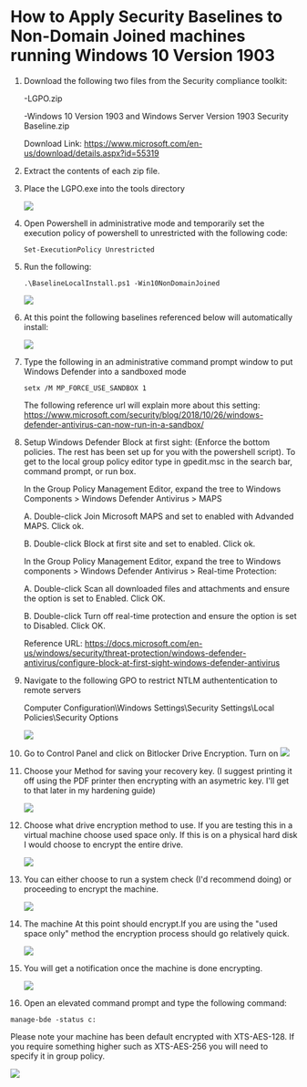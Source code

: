 # How to Apply Security Baselines to Non-Domain Joined machines running Windows 10 Version 1903

1. Download the following two files from the Security compliance toolkit:

   -LGPO.zip
   
   -Windows 10 Version 1903 and Windows Server Version 1903 Security Baseline.zip
   
   Download Link: https://www.microsoft.com/en-us/download/details.aspx?id=55319
   
2. Extract the contents of each zip file. 
 
3. Place the LGPO.exe into the tools directory

   ![](https://github.com/rootsecdev/Microsoft-Blue-Forest/blob/master/Screenshots/StandAloneHardening1903-1.PNG)
  
4. Open Powershell in administrative mode and temporarily set the execution policy of powershell to unrestricted with the following code:

   ```
   Set-ExecutionPolicy Unrestricted
   ```
   
5. Run the following:

   ```
   .\BaselineLocalInstall.ps1 -Win10NonDomainJoined
   ```

     
   ![](https://github.com/rootsecdev/Microsoft-Blue-Forest/blob/master/Screenshots/StandAloneHardening1903-2.PNG)
   
6. At this point the following baselines referenced below will automatically install:
 
   ![](https://github.com/rootsecdev/Microsoft-Blue-Forest/blob/master/Screenshots/StandAloneHardening1903-3.PNG)
   
 
9. Type the following in an administrative command prompt window to put Windows Defender into a sandboxed mode

    ```
    setx /M MP_FORCE_USE_SANDBOX 1
    ```
    The following reference url will explain more about this setting: https://www.microsoft.com/security/blog/2018/10/26/windows-defender-antivirus-can-now-run-in-a-sandbox/
    
 10. Setup Windows Defender Block at first sight: (Enforce the bottom policies. The rest has been set up for you with the powershell script). To get to the local group policy editor type in gpedit.msc in the search bar, command prompt, or run box.
 
     In the Group Policy Management Editor, expand the tree to Windows Components > Windows Defender Antivirus > MAPS
     
     A. Double-click Join Microsoft MAPS and set to enabled with Advanded MAPS. Click ok.
     
     B. Double-click Block at first site and set to enabled. Click ok. 
     
     In the Group Policy Management Editor, expand the tree to Windows components > Windows Defender Antivirus > Real-time Protection:
     
     A. Double-click Scan all downloaded files and attachments and ensure the option is set to Enabled. Click OK.
     
     B. Double-click Turn off real-time protection and ensure the option is set to Disabled. Click OK.
     
     Reference URL: https://docs.microsoft.com/en-us/windows/security/threat-protection/windows-defender-antivirus/configure-block-at-first-sight-windows-defender-antivirus
    
 
     
 11. Navigate to the following GPO to restrict NTLM authententication to remote servers
 
     Computer Configuration\Windows Settings\Security Settings\Local Policies\Security Options

     ![](https://github.com/rootsecdev/Microsoft-Blue-Forest/blob/master/Screenshots/StdAloneSec7.PNG)
     
 12. Go to Control Panel and click on Bitlocker Drive Encryption. Turn on 
     ![](https://github.com/rootsecdev/Microsoft-Blue-Forest/blob/master/Screenshots/StandAloneHardening1903-4.PNG)
     
 13. Choose your Method for saving your recovery key. (I suggest printing it off using the PDF printer then encrypting with an asymetric key. I'll get to that later in my hardening guide)
 
     ![](https://github.com/rootsecdev/Microsoft-Blue-Forest/blob/master/Screenshots/StandAloneHardening1903-5.PNG)
     
 14. Choose what drive encryption method to use. If you are testing this in a virtual machine choose used space only. If this is on a physical hard disk I would choose to encrypt the entire drive.
 
     ![](https://github.com/rootsecdev/Microsoft-Blue-Forest/blob/master/Screenshots/StandAloneHardening1903-6.PNG)
     
 15. You can either choose to run a system check (I'd recommend doing) or proceeding to encrypt the machine. 
 
     ![](https://github.com/rootsecdev/Microsoft-Blue-Forest/blob/master/Screenshots/StandAloneHardening1903-8.PNG)
     
 16. The machine At this point should encrypt.If you are using the "used space only" method the encryption process should go relatively quick.
 
     ![](https://github.com/rootsecdev/Microsoft-Blue-Forest/blob/master/Screenshots/StandAloneHardening1903-9.PNG)
     
 17. You will get a notification once the machine is done encrypting.
 
     ![](https://github.com/rootsecdev/Microsoft-Blue-Forest/blob/master/Screenshots/StandAloneHardening1903-10.PNG)
     
 18. Open an elevated command prompt and type the following command:
 
 ```
 manage-bde -status c:
 ```
 
 Please note your machine has been default encrypted with XTS-AES-128. If you require something higher such as XTS-AES-256 you will need to specify it in group policy. 
 
   ![](https://github.com/rootsecdev/Microsoft-Blue-Forest/blob/master/Screenshots/StandAloneHardening1903-11.PNG)
   
